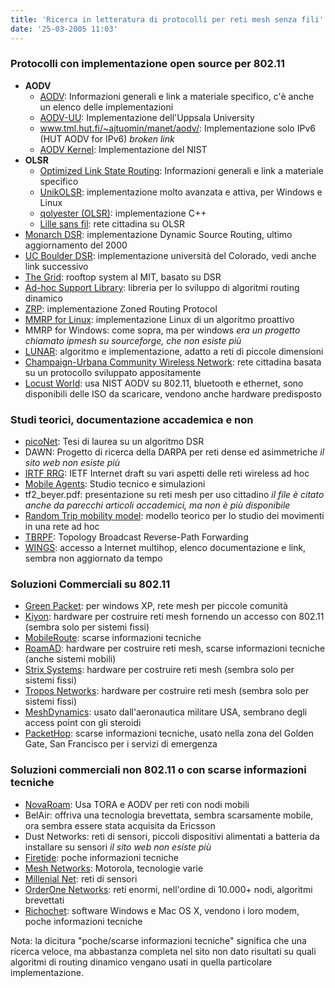 ```yaml
---
title: 'Ricerca in letteratura di protocolli per reti mesh senza fili'
date: '25-03-2005 11:03'
---
```


### Protocolli con implementazione open source per 802.11

-   **AODV**
    -   [AODV](http://moment.cs.ucsb.edu): Informazioni generali e link a materiale specifico, c'è anche un elenco delle implementazioni
    -   [AODV-UU](http://web.archive.org/web/20060916171558/http://core.it.uu.se/AdHoc/AodvUUImpl): Implementazione dell'Uppsala University
    -   www.tml.hut.fi/~ajtuomin/manet/aodv/: Implementazione solo IPv6 (HUT AODV for IPv6) *broken link*
    -   [AODV Kernel](http://web.archive.org/web/20160409173711/http://w3.antd.nist.gov/wctg/aodv_kernel/):
        Implementazione del NIST
-   **OLSR**
    -   [Optimized Link State Routing](http://web.archive.org/web/20110926230841/http://menetou.inria.fr/olsr/): Informazioni generali e link a materiale specifico
    -   [UnikOLSR](http://www.olsr.org/): implementazione molto avanzata e attiva, per Windows e Linux
    -   [qolyester (OLSR)](http://qolsr.lri.fr/): implementazione C++
    -   [Lille sans fil](http://www.lillesansfil.org/): rete cittadina su OLSR
-   [Monarch DSR](http://www.monarch.cs.rice.edu/dsr-impl.html): implementazione Dynamic Source Routing, ultimo aggiornamento del 2000
-   [UC Boulder DSR](http://pecolab.colorado.edu/): implementazione università del Colorado, vedi anche link successivo
-   [The Grid](https://pdos.csail.mit.edu/archive/grid/): rooftop system al MIT, basato su DSR
-   [Ad-hoc Support Library](http://aslib.sourceforge.net/): libreria per lo sviluppo di algoritmi routing dinamico
-   [ZRP](http://web.archive.org/web/20090107150742/http://people.ece.cornell.edu/haas/wnl/wnlprojects.html): implementazione Zoned Routing Protocol
-   [MMRP for Linux](http://www.mitre.org/work/tech_transfer/mobilemesh/): implementazione Linux di un algoritmo proattivo
-   MMRP for Windows: come sopra, ma per windows *era un progetto chiamato ipmesh su sourceforge, che non esiste più*
-   [LUNAR](http://web.archive.org/web/20060430035722/http://core.it.uu.se/AdHoc/LunarImpl): algoritmo e implementazione, adatto a reti di piccole dimensioni
-   [Champaign-Urbana Community Wireless Network](https://en.wikipedia.org/wiki/Champaign-Urbana_Community_Wireless_Network): rete cittadina basata su un protocollo sviluppato appositamente
-   [Locust World](http://www.locustworld.com/): usa NIST AODV su 802.11, bluetooth e ethernet, sono disponibili delle ISO da scaricare, vendono anche hardware predisposto

### Studi teorici, documentazione accademica e non

-   [picoNet](http://piconet.sourceforge.net/): Tesi di laurea su un algoritmo DSR
-   DAWN: Progetto di ricerca della DARPA per reti dense ed asimmetriche *il sito web non esiste più*
-   [IRTF RRG](https://irtf.org/concluded/rrg): IETF Internet draft su vari aspetti delle reti wireless ad hoc
-   [Mobile Agents](http://alumni.media.mit.edu/~nelson/research/routes/): Studio tecnico e simulazioni
-   tf2_beyer.pdf: presentazione su reti mesh per uso cittadino *il file è citato anche da parecchi articoli accademici, ma non è più disponibile*
-   [Random Trip mobility model](http://icawww1.epfl.ch/RandomTrip/): modello teorico per lo studio dei movimenti in una rete ad hoc
-   [TBRPF](http://web.archive.org/web/20060615044204/http://www.sri.com/esd/projects/tbrpf/): Topology Broadcast Reverse-Path Forwarding
-   [WINGS](http://www.cse.ucsc.edu/research/ccrg/projects/wings.html): accesso a Internet multihop, elenco documentazione e link, sembra non aggiornato da tempo

### Soluzioni Commerciali su 802.11

-   [Green Packet](http://www.greenpacket.com/): per windows XP, rete mesh per piccole comunità
-   [Kiyon](http://www.kiyon.com/): hardware per costruire reti mesh fornendo un accesso con 802.11 (sembra solo per sistemi fissi)
-   [MobileRoute](http://www.scires.com/products/cne/mr.htm): scarse informazioni tecniche
-   [RoamAD](http://web.archive.org/web/20070810210416/http://www.roamad.com/roamad/): hardware per costruire reti mesh, scarse informazioni tecniche (anche sistemi mobili)
-   [Strix Systems](http://www.strixsystems.com/): hardware per costruire reti mesh (sembra solo per sistemi fissi)
-   [Tropos Networks](http://www.tropos.com/technology/index.shtml): hardware per costruire reti mesh (sembra solo per sistemi fissi)
-   [MeshDynamics](http://www.meshdynamics.com/index.html): usato dall'aeronautica militare USA, sembrano degli access point con gli steroidi
-   [PacketHop](http://archiv.iwi.uni-hannover.de/lv/seminar_ss04/www/Jan_Gacnik/bibliography/PACKETHOP-GGSN.pdf): scarse informazioni tecniche, usato nella zona del Golden Gate, San Francisco per i servizi di emergenza

### Soluzioni commerciali non 802.11 o con scarse informazioni tecniche

-   [NovaRoam](http://www.nova-eng.com/novaroam.html): Usa TORA e AODV per reti con nodi mobili
-   BelAir: offriva una tecnologia brevettata, sembra scarsamente mobile, ora sembra essere stata acquisita da Ericsson
-   Dust Networks: reti di sensori, piccoli dispositivi alimentati a batteria da installare su sensori *il sito web non esiste più*
-   [Firetide](http://www.firetide.com/): poche informazioni tecniche
-   [Mesh Networks](http://www.meshnetworks.com/): Motorola, tecnologie varie
-   [Millenial Net](http://www.millennialnet.com/): reti di sensori
-   [OrderOne Networks](http://www.orderonenetworks.com/): reti enormi, nell'ordine di 10.000+ nodi, algoritmi brevettati
-   [Richochet](http://www.ricochet.com/): software Windows e Mac OS X, vendono i loro modem, poche informazioni tecniche

Nota: la dicitura "poche/scarse informazioni tecniche" significa che una ricerca veloce, ma abbastanza completa nel sito non dato risultati su quali algoritmi di routing dinamico vengano usati in quella particolare implementazione.
